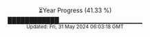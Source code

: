 <p align="center">
⏳Year Progress (41.33 %)<br>
████████████▁▁▁▁▁▁▁▁▁▁▁▁▁▁▁▁▁▁ <br>
<sub>Updated: Fri, 31 May 2024 06:03:18 GMT</sub>
</p>

